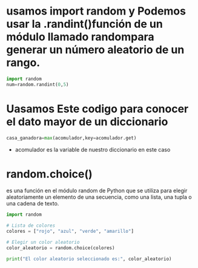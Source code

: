 # usamos import random y Podemos usar la .randint()función de un módulo llamado randompara generar un número aleatorio de un rango.
```py
import random
num=random.randint(0,5)
````
# Uasamos Este codigo para conocer el dato mayor de un diccionario 
```py
casa_ganadora=max(acomulador,key=acomulador.get)
````
- acomulador es la variable de nuestro diccionario en este caso

# random.choice() 
es una función en el módulo random de Python que se utiliza para elegir aleatoriamente un elemento de una secuencia, como una lista, una tupla o una cadena de texto.
```py
import random

# Lista de colores
colores = ["rojo", "azul", "verde", "amarillo"]

# Elegir un color aleatorio
color_aleatorio = random.choice(colores)

print("El color aleatorio seleccionado es:", color_aleatorio)
````
